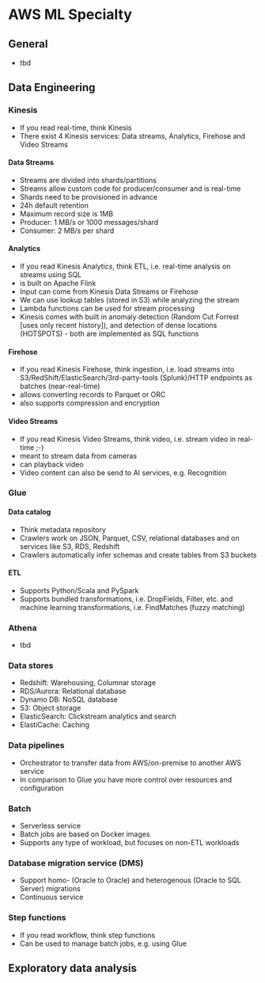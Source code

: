 # AWS ML Specialty 

## General

* tbd

## Data Engineering

### Kinesis

* If you read real-time, think Kinesis
* There exist 4 Kinesis services: Data streams, Analytics, Firehose and Video Streams

#### Data Streams

* Streams are divided into shards/partitions
* Streams allow custom code for producer/consumer and is real-time
* Shards need to be provisioned in advance
* 24h default retention
* Maximum record size is 1MB
* Producer: 1 MB/s or 1000 messages/shard
* Consumer: 2 MB/s per shard

#### Analytics

* If you read Kinesis Analytics, think ETL, i.e. real-time analysis on streams using SQL
* is built on Apache Flink
* Input can come from Kinesis Data Streams or Firehose
* We can use lookup tables (stored in S3) while analyzing the stream
* Lambda functions can be used for stream processing
* Kinesis comes with built in anomaly detection (Random Cut Forrest [uses only recent history]), and detection of dense locations (HOTSPOTS) - both are implemented as SQL functions

#### Firehose

* If you read Kinesis Firehose, think ingestion, i.e. load streams into S3/RedShift/ElasticSearch/3rd-party-tools (Splunk)/HTTP endpoints as batches (near-real-time)
* allows converting records to Parquet or ORC
* also supports compression and encryption

#### Video Streams

* If you read Kinesis Video Streams, think video, i.e. stream video in real-time ;-)
* meant to stream data from cameras
* can playback video
* Video content can also be send to AI services, e.g. Recognition

### Glue

#### Data catalog

* Think metadata repository
* Crawlers work on JSON, Parquet, CSV, relational databases and on services like S3, RDS, Redshift
* Crawlers automatically infer schemas and create tables from S3 buckets

#### ETL

* Supports Python/Scala and PySpark
* Supports bundled transformations, i.e. DropFields, Filter, etc. and machine learning transformations, i.e. FindMatches (fuzzy matching)

### Athena

* tbd

### Data stores

* Redshift: Warehousing, Columnar storage
* RDS/Aurora: Relational database
* Dynamo DB: NoSQL database
* S3: Object storage
* ElasticSearch: Clickstream analytics and search
* ElastiCache: Caching

### Data pipelines

* Orchestrator to transfer data from AWS/on-premise to another AWS service
* In comparison to Glue you have more control over resources and configuration

### Batch

* Serverless service
* Batch jobs are based on Docker images
* Supports any type of workload, but focuses on non-ETL workloads

### Database migration service (DMS)

* Support homo- (Oracle to Oracle) and heterogenous (Oracle to SQL Server) migrations
* Continuous service

### Step functions

* If you read workflow, think step functions
* Can be used to manage batch jobs, e.g. using Glue


## Exploratory data analysis